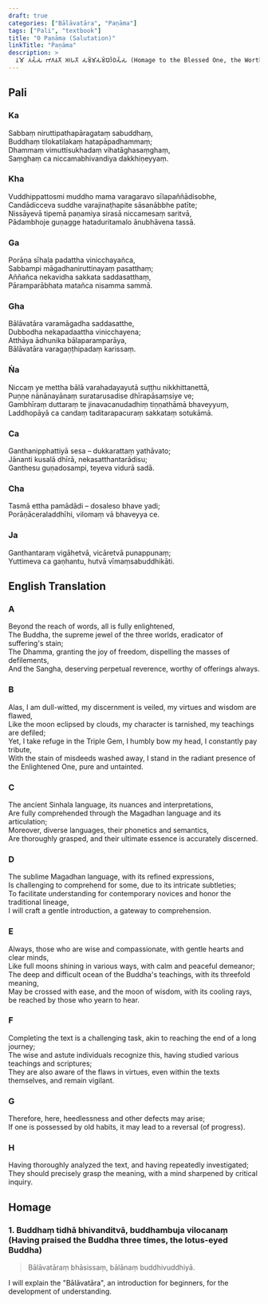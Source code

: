 ```yaml
---
draft: true
categories: ["Bālāvatāra", "Paṇāma"]
tags: ["Pali", "textbook"]
title: "0 Paṇāma (Salutation)"
linkTitle: "Paṇāma"
description: >
  𑀦𑀫𑁄 𑀢𑀲𑁆𑀲 𑀪𑀕𑀯𑀢𑁄 𑀅𑀭𑀳𑀢𑁄 𑀲𑀫𑁆𑀫𑀸𑀲𑀫𑁆𑀩𑀼𑀤𑁆𑀥𑀲𑁆𑀲 (Homage to the Blessed One, the Worthy One, the Fully Enlightened One). The Translation from Pali to English is done by Meta AI, not myself.
---
```

## Pali

### Ka

Sabbaṃ niruttipathapāragataṃ sabuddhaṃ,\
Buddhaṃ tilokatilakaṃ hatapāpadhammaṃ;\
Dhammaṃ vimuttisukhadaṃ vihatāghasaṃghaṃ,\
Saṃghaṃ ca niccamabhivandiya dakkhiṇeyyaṃ.

### Kha

Vuddhippattosmi muddho mama varagaravo sīlapaññādisobhe,\
Candādicceva suddhe varajinaṭhapite sāsanābbhe patīte;\
Nissāyevā tipemā paṇamiya sirasā niccamesaṃ saritvā,\
Pādambhoje guṇagge hataduritamalo ānubhāvena tassā.

### Ga

Porāṇa sīhaḷa padattha vinicchayañca,\
Sabbampi māgadhaniruttinayaṃ pasatthaṃ;\
Aññañca nekavidha sakkata saddasatthaṃ,\
Pāramparābhata matañca nisamma sammā.

### Gha

Bālāvatāra varamāgadha saddasatthe,\
Dubbodha nekapadaattha vinicchayena;\
Atthāya ādhunika bālaparamparāya,\
Bālāvatāra varagaṇṭhipadaṃ karissaṃ.

### Ṅa

Niccaṃ ye mettha bālā varahadayayutā suṭṭhu nikkhittanettā,\
Puṇṇe nānānayānaṃ suratarusadise dhīrapāsaṃsiye ve;\
Gambhīraṃ duttaraṃ te jinavacanudadhiṃ tiṇṇathāmā bhaveyyuṃ,\
Laddhopāyā ca candaṃ taditarapacuraṃ sakkataṃ sotukāmā.

### Ca

Ganthanipphattiyā sesa – dukkarattaṃ yathāvato;\
Jānanti kusalā dhīrā, nekasatthantarādisu;\
Ganthesu guṇadosampi, teyeva vidurā sadā.

### Cha

Tasmā ettha pamādādi – dosaleso bhave yadi;\
Porāṇāceraladdhīhi, vilomaṃ vā bhaveyya ce.

### Ja

Ganthantaraṃ vigāhetvā, vicāretvā punappunaṃ;\
Yuttimeva ca gaṇhantu, hutvā vīmaṃsabuddhikāti.

## English Translation

### A

Beyond the reach of words, all is fully enlightened,\
The Buddha, the supreme jewel of the three worlds, eradicator of suffering's stain;\
The Dhamma, granting the joy of freedom, dispelling the masses of defilements,\
And the Sangha, deserving perpetual reverence, worthy of offerings always.

### B

Alas, I am dull-witted, my discernment is veiled, my virtues and wisdom are flawed,\
Like the moon eclipsed by clouds, my character is tarnished, my teachings are defiled;\
Yet, I take refuge in the Triple Gem, I humbly bow my head, I constantly pay tribute,\
With the stain of misdeeds washed away, I stand in the radiant presence of the Enlightened One, pure and untainted.

### C

The ancient Sinhala language, its nuances and interpretations,\
Are fully comprehended through the Magadhan language and its articulation;\
Moreover, diverse languages, their phonetics and semantics,\
Are thoroughly grasped, and their ultimate essence is accurately discerned.

### D

The sublime Magadhan language, with its refined expressions,\
Is challenging to comprehend for some, due to its intricate subtleties;\
To facilitate understanding for contemporary novices and honor the traditional lineage,\
I will craft a gentle introduction, a gateway to comprehension.

### E

Always, those who are wise and compassionate, with gentle hearts and clear minds,\
Like full moons shining in various ways, with calm and peaceful demeanor;\
The deep and difficult ocean of the Buddha's teachings, with its threefold meaning,\
May be crossed with ease, and the moon of wisdom, with its cooling rays, be reached by those who yearn to hear.

### F

Completing the text is a challenging task, akin to reaching the end of a long journey;\
The wise and astute individuals recognize this, having studied various teachings and scriptures;\
They are also aware of the flaws in virtues, even within the texts themselves, and remain vigilant.

### G

Therefore, here, heedlessness and other defects may arise;\
If one is possessed by old habits, it may lead to a reversal (of progress).

### H

Having thoroughly analyzed the text, and having repeatedly investigated;\
They should precisely grasp the meaning, with a mind sharpened by critical inquiry.

## Homage

### 1. Buddhaṃ tidhā bhivanditvā, buddhambuja vilocanaṃ (Having praised the Buddha three times, the lotus-eyed Buddha)

> Bālāvatāraṃ bhāsissaṃ, bālānaṃ buddhivuddhiyā.

I will explain the "Bālāvatāra", an introduction for beginners, for the development of understanding.